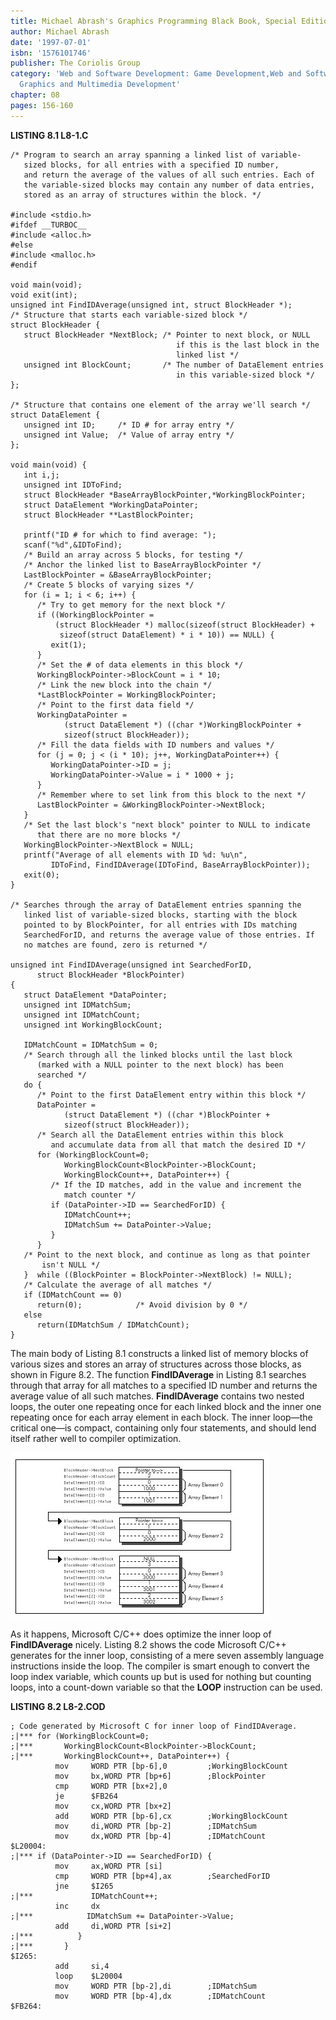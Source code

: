 ```yaml
---
title: Michael Abrash's Graphics Programming Black Book, Special Edition
author: Michael Abrash
date: '1997-07-01'
isbn: '1576101746'
publisher: The Coriolis Group
category: 'Web and Software Development: Game Development,Web and Software Development:
  Graphics and Multimedia Development'
chapter: 08
pages: 156-160
---
```


**LISTING 8.1 L8-1.C**

    /* Program to search an array spanning a linked list of variable-
       sized blocks, for all entries with a specified ID number,
       and return the average of the values of all such entries. Each of
       the variable-sized blocks may contain any number of data entries,
       stored as an array of structures within the block. */

    #include <stdio.h>
    #ifdef __TURBOC__
    #include <alloc.h>
    #else
    #include <malloc.h>
    #endif

    void main(void);
    void exit(int);
    unsigned int FindIDAverage(unsigned int, struct BlockHeader *);
    /* Structure that starts each variable-sized block */
    struct BlockHeader {
       struct BlockHeader *NextBlock; /* Pointer to next block, or NULL
                                         if this is the last block in the
                                         linked list */
       unsigned int BlockCount;       /* The number of DataElement entries
                                         in this variable-sized block */
    };

    /* Structure that contains one element of the array we'll search */
    struct DataElement {
       unsigned int ID;     /* ID # for array entry */
       unsigned int Value;  /* Value of array entry */
    };

    void main(void) {
       int i,j;
       unsigned int IDToFind;
       struct BlockHeader *BaseArrayBlockPointer,*WorkingBlockPointer;
       struct DataElement *WorkingDataPointer;
       struct BlockHeader **LastBlockPointer;

       printf("ID # for which to find average: ");
       scanf("%d",&IDToFind);
       /* Build an array across 5 blocks, for testing */
       /* Anchor the linked list to BaseArrayBlockPointer */
       LastBlockPointer = &BaseArrayBlockPointer;
       /* Create 5 blocks of varying sizes */
       for (i = 1; i < 6; i++) {
          /* Try to get memory for the next block */
          if ((WorkingBlockPointer =
              (struct BlockHeader *) malloc(sizeof(struct BlockHeader) +
               sizeof(struct DataElement) * i * 10)) == NULL) {
             exit(1);
          }
          /* Set the # of data elements in this block */
          WorkingBlockPointer->BlockCount = i * 10;
          /* Link the new block into the chain */
          *LastBlockPointer = WorkingBlockPointer;
          /* Point to the first data field */
          WorkingDataPointer =
                (struct DataElement *) ((char *)WorkingBlockPointer +
                sizeof(struct BlockHeader));
          /* Fill the data fields with ID numbers and values */
          for (j = 0; j < (i * 10); j++, WorkingDataPointer++) {
             WorkingDataPointer->ID = j;
             WorkingDataPointer->Value = i * 1000 + j;
          }
          /* Remember where to set link from this block to the next */
          LastBlockPointer = &WorkingBlockPointer->NextBlock;
       }
       /* Set the last block's "next block" pointer to NULL to indicate
          that there are no more blocks */
       WorkingBlockPointer->NextBlock = NULL;
       printf("Average of all elements with ID %d: %u\n",
             IDToFind, FindIDAverage(IDToFind, BaseArrayBlockPointer));
       exit(0);
    }

    /* Searches through the array of DataElement entries spanning the
       linked list of variable-sized blocks, starting with the block
       pointed to by BlockPointer, for all entries with IDs matching
       SearchedForID, and returns the average value of those entries. If
       no matches are found, zero is returned */

    unsigned int FindIDAverage(unsigned int SearchedForID,
          struct BlockHeader *BlockPointer)
    {
       struct DataElement *DataPointer;
       unsigned int IDMatchSum;
       unsigned int IDMatchCount;
       unsigned int WorkingBlockCount;

       IDMatchCount = IDMatchSum = 0;
       /* Search through all the linked blocks until the last block
          (marked with a NULL pointer to the next block) has been
          searched */
       do {
          /* Point to the first DataElement entry within this block */
          DataPointer =
                (struct DataElement *) ((char *)BlockPointer +
                sizeof(struct BlockHeader));
          /* Search all the DataElement entries within this block
             and accumulate data from all that match the desired ID */
          for (WorkingBlockCount=0;
                WorkingBlockCount<BlockPointer->BlockCount;
                WorkingBlockCount++, DataPointer++) {
             /* If the ID matches, add in the value and increment the
                match counter */
             if (DataPointer->ID == SearchedForID) {
                IDMatchCount++;
                IDMatchSum += DataPointer->Value;
             }
          }
       /* Point to the next block, and continue as long as that pointer
           isn't NULL */
       }  while ((BlockPointer = BlockPointer->NextBlock) != NULL);
       /* Calculate the average of all matches */
       if (IDMatchCount == 0)
          return(0);            /* Avoid division by 0 */
       else
          return(IDMatchSum / IDMatchCount);
    }

The main body of Listing 8.1 constructs a linked list of memory blocks
of various sizes and stores an array of structures across those blocks,
as shown in Figure 8.2. The function **FindIDAverage** in Listing 8.1
searches through that array for all matches to a specified ID number and
returns the average value of all such matches. **FindIDAverage**
contains two nested loops, the outer one repeating once for each linked
block and the inner one repeating once for each array element in each
block. The inner loop—the critical one—is compact, containing only four
statements, and should lend itself rather well to compiler optimization.

![**Figure 8.2**  *Linked array storage format (version 1).*](images/08-02.jpg)

As it happens, Microsoft C/C++ does optimize the inner loop of
**FindIDAverage** nicely. Listing 8.2 shows the code Microsoft C/C++
generates for the inner loop, consisting of a mere seven assembly
language instructions inside the loop. The compiler is smart enough to
convert the loop index variable, which counts up but is used for nothing
but counting loops, into a count-down variable so that the **LOOP**
instruction can be used.

**LISTING 8.2 L8-2.COD**

    ; Code generated by Microsoft C for inner loop of FindIDAverage.
    ;|*** for (WorkingBlockCount=0;
    ;|***       WorkingBlockCount<BlockPointer->BlockCount;
    ;|***       WorkingBlockCount++, DataPointer++) {
              mov     WORD PTR [bp-6],0         ;WorkingBlockCount
              mov     bx,WORD PTR [bp+6]        ;BlockPointer
              cmp     WORD PTR [bx+2],0
              je      $FB264
              mov     cx,WORD PTR [bx+2]
              add     WORD PTR [bp-6],cx        ;WorkingBlockCount
              mov     di,WORD PTR [bp-2]        ;IDMatchSum
              mov     dx,WORD PTR [bp-4]        ;IDMatchCount
    $L20004:
    ;|*** if (DataPointer->ID == SearchedForID) {
              mov     ax,WORD PTR [si]
              cmp     WORD PTR [bp+4],ax        ;SearchedForID
              jne     $I265
    ;|***             IDMatchCount++;
              inc     dx
    ;|***            IDMatchSum += DataPointer->Value;
              add     di,WORD PTR [si+2]
    ;|***          }
    ;|***       }
    $I265:
              add     si,4
              loop    $L20004
              mov     WORD PTR [bp-2],di        ;IDMatchSum
              mov     WORD PTR [bp-4],dx        ;IDMatchCount
    $FB264:
